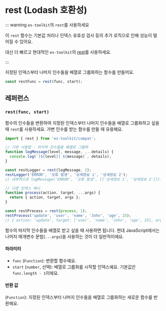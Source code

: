 # rest (Lodash 호환성)

::: warning `es-toolkit`의 `rest`를 사용하세요

이 `rest` 함수는 기본값 처리나 인덱스 유효성 검사 등의 추가 로직으로 인해 성능이 떨어질 수 있어요.

대신 더 빠르고 현대적인 `es-toolkit`의 [rest](../../function/rest.md)를 사용하세요.

:::

지정된 인덱스부터 나머지 인수들을 배열로 그룹화하는 함수를 만들어요.

```typescript
const restFunc = rest(func, start);
```

## 레퍼런스

### `rest(func, start)`

함수의 인수들을 변환하여 지정된 인덱스부터 나머지 인수들을 배열로 그룹화하고 싶을 때 `rest`를 사용하세요. 가변 인수를 받는 함수를 만들 때 유용해요.

```typescript
import { rest } from 'es-toolkit/compat';

// 기본 사용법 - 마지막 인수들을 배열로 그룹화
function logMessage(level, message, ...details) {
  console.log(`[${level}] ${message}`, details);
}

const restLogger = rest(logMessage, 2);
restLogger('ERROR', '오류 발생', '상세정보 1', '상세정보 2');
// 내부적으로 logMessage('ERROR', '오류 발생', [['상세정보 1', '상세정보 2']])로 호출

// 다른 인덱스 예시
function process(action, target, ...args) {
  return { action, target, args };
}

const restProcess = rest(process, 1);
restProcess('update', 'user', 'name', 'John', 'age', 25);
// { action: 'update', target: ['user', 'name', 'John', 'age', 25], args: [] }
```

함수의 마지막 인수들을 배열로 받고 싶을 때 사용하면 됩니다. 현대 JavaScript에서는 나머지 매개변수 문법(`...args`)을 사용하는 것이 더 일반적이에요.

#### 파라미터

- `func` (`Function`): 변환할 함수예요.
- `start` (`number`, 선택): 배열로 그룹화를 시작할 인덱스예요. 기본값은 `func.length - 1`이에요.

#### 반환 값

(`Function`): 지정된 인덱스부터 나머지 인수들을 배열로 그룹화하는 새로운 함수를 반환해요.
